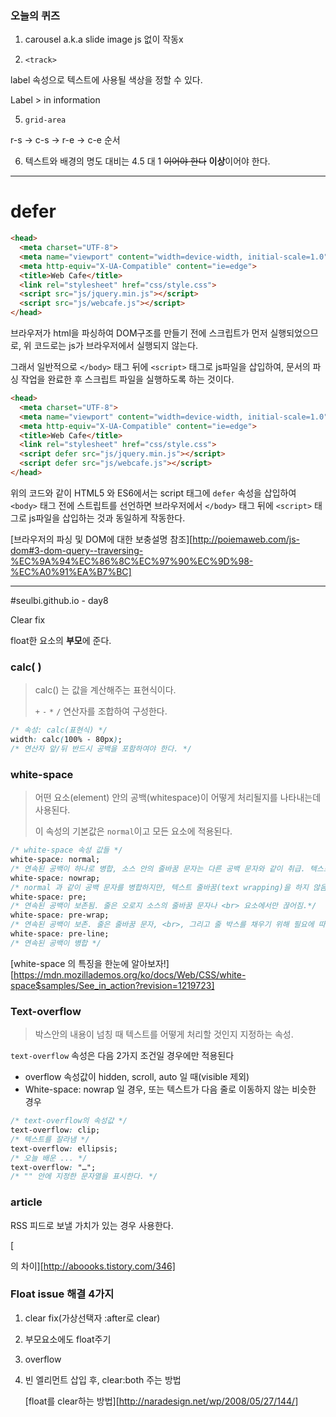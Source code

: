 ### 오늘의 퀴즈

1) carousel a.k.a slide image js 없이 작동x   

3) `<track>`    

label 속성으로 텍스트에 사용될 색상을 정할 수 있다.   

Label > in information   

5) `grid-area`   

r-s -> c-s -> r-e -> c-e 순서   

6) 텍스트와 배경의 명도 대비는 4.5 대 1 ~~이어야 한다~~ **이상**이어야 한다.   

---

# defer



```html
<head>
  <meta charset="UTF-8">
  <meta name="viewport" content="width=device-width, initial-scale=1.0">
  <meta http-equiv="X-UA-Compatible" content="ie=edge">
  <title>Web Cafe</title>
  <link rel="stylesheet" href="css/style.css">
  <script src="js/jquery.min.js"></script>
  <script src="js/webcafe.js"></script>
</head>
```

 브라우저가 html을 파싱하여  DOM구조를 만들기 전에 스크립트가 먼저 실행되었으므로, 위 코드로는  js가 브라우저에서 실행되지 않는다.    

그래서 일반적으로 `</body>` 태그 뒤에 `<script>` 태그로 js파일을 삽입하여, 문서의 파싱 작업을 완료한 후 스크립트 파일을 실행하도록 하는 것이다.   

```Html
<head>
  <meta charset="UTF-8">
  <meta name="viewport" content="width=device-width, initial-scale=1.0">
  <meta http-equiv="X-UA-Compatible" content="ie=edge">
  <title>Web Cafe</title>
  <link rel="stylesheet" href="css/style.css">
  <script defer src="js/jquery.min.js"></script>
  <script defer src="js/webcafe.js"></script>
</head>
```

위의 코드와 같이 HTML5 와 ES6에서는 script 태그에 `defer` 속성을 삽입하여 `<body>` 태그 전에 스트립트를 선언하면 브라우저에서 `</body>` 태그 뒤에 `<script>` 태그로 js파일을 삽입하는 것과 동일하게 작동한다.   



[브라우저의 파싱 및 DOM에 대한 보충설명 참조][http://poiemaweb.com/js-dom#3-dom-query--traversing-%EC%9A%94%EC%86%8C%EC%97%90%EC%9D%98-%EC%A0%91%EA%B7%BC]



---

#seulbi.github.io - day8



Clear fix 

float한 요소의 **부모**에 준다.





### calc( )  

> calc() 는 값을 계산해주는 표현식이다.   
>
> `+` `-` `*` `/` 연산자를 조합하여 구성한다.   

```Css
/* 속성: calc(표현식) */
width: calc(100% - 80px);
/* 연산자 앞/뒤 반드시 공백을 포함하여야 한다. */
```

   

### white-space   

> 어떤 요소(element) 안의 공백(whitespace)이 어떻게 처리될지를 나타내는데 사용된다.   
>
> 이 속성의 기본값은 `normal`이고 모든 요소에 적용된다.   

```css
/* white-space 속성 값들 */
white-space: normal;   
/* 연속된 공백이 하나로 병합, 소스 안의 줄바꿈 문자는 다른 공백 문자와 같이 취급. 텍스트 줄바꿈 o */   
white-space: nowrap;  
/* normal 과 같이 공백 문자를 병합하지만, 텍스트 줄바꿈(text wrapping)을 하지 않음.*/
white-space: pre;   
/* 연속된 공백이 보존됨. 줄은 오로지 소스의 줄바꿈 문자나 <br> 요소에서만 끊어짐.*/   
white-space: pre-wrap;   
/* 연속된 공백이 보존. 줄은 줄바꿈 문자, <br>, 그리고 줄 박스를 채우기 위해 필요에 따라 끊어짐.*/   
white-space: pre-line;   
/* 연속된 공백이 병합 */
```

[white-space 의 특징을 한눈에 알아보자!][https://mdn.mozillademos.org/ko/docs/Web/CSS/white-space$samples/See_in_action?revision=1219723]



### Text-overflow

> 박스안의 내용이 넘칭 때 텍스트를 어떻게 처리할 것인지 지정하는 속성.  

`text-overflow` 속성은 다음 2가지 조건일 경우에만 적용된다    

- overflow 속성값이 hidden, scroll, auto 일 때(visible 제외)   
- White-space: nowrap 일 경우, 또는 텍스트가 다음 줄로 이동하지 않는 비슷한 경우    

```Css
/* text-overflow의 속성값 */
text-overflow: clip;
/* 텍스트를 잘라냄 */
text-overflow: ellipsis;
/* 오늘 배운 ... */
text-overflow: "…";
/* "" 안에 지정한 문자열을 표시한다. */
```

   

### article   

RSS 피드로 보낼 가치가 있는 경우 사용한다.   

[<article> <section> 의 차이][http://aboooks.tistory.com/346]



### Float issue 해결 4가지

1. clear fix(가상선택자 :after로 clear)

2. 부모요소에도 float주기

3. overflow

4. 빈 엘리먼트 삽입 후, clear:both 주는 방법

   [float를 clear하는 방법][http://naradesign.net/wp/2008/05/27/144/] 